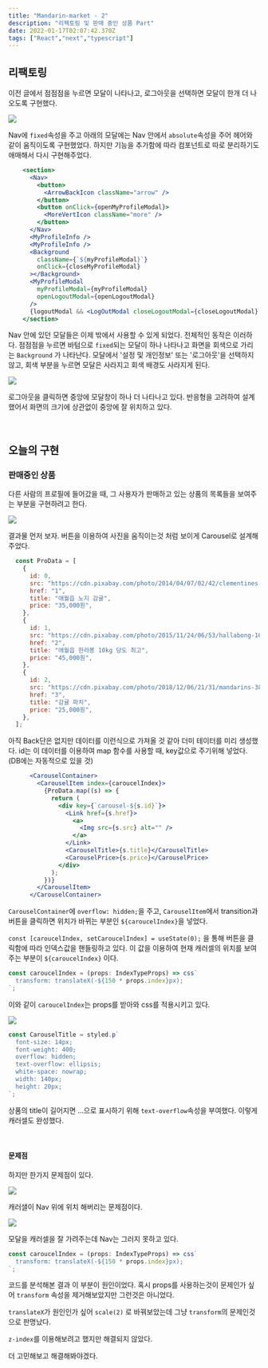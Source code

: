 ```yaml
---
title: "Mandarin-market - 2"
description: "리팩토링 및 판매 중인 상품 Part"
date: 2022-01-17T02:07:42.370Z
tags: ["React","next","typescript"]
---
```

## 리팩토링

이전 글에서 점점점을 누르면 모달이 나타나고, 로그아웃을 선택하면 모달이 한개 더 나오도록 구현했다. 

![](/images/a88fd55e-65a0-4f59-9079-3f00837cf530-image.png)

Nav에 `fixed`속성을 주고 아래의 모달에는 Nav 안에서 `absolute`속성을 주어 헤어와 같이 움직이도록 구현했었다. 하지만 기능을 추가함에 따라 컴포넌트로 따로 분리하기도 애매해서 다시 구현해주었다.

```jsx
    <section>
      <Nav>
        <button>
          <ArrowBackIcon className="arrow" />
        </button>
        <button onClick={openMyProfileModal}>
          <MoreVertIcon className="more" />
        </button>
      </Nav>
      <MyProfileInfo />
      <MyProfileInfo />
      <Background
        className={`${myProfileModal}`}
        onClick={closeMyProfileModal}
      ></Background>
      <MyProfileModal
        myProfileModal={myProfileModal}
        openLogoutModal={openLogoutModal}
      />
      {logoutModal && <LogOutModal closeLogoutModal={closeLogoutModal} />}
    </section>
```

Nav 안에 있던 모달들은 이제 밖에서 사용할 수 있게 되었다. 전체적인 동작은 이러하다. 점점점을 누르면 바텀으로 `fixed`되는 모달이 하나 나타나고 화면을 회색으로 가리는 `Background` 가 나타난다. 모달에서 '설정 및 개인정보' 또는 '로그아웃'을 선택하지 않고, 회색 부분을 누르면 모달은 사라지고 회색 배경도 사라지게 된다.

![](/images/4fd68bac-e0e2-4f4f-a017-24163620a642-image.png)

로그아웃을 클릭하면 중앙에 모달창이 하나 더 나타나고 있다. 반응형을 고려하여 설계했어서 화면의 크기에 상관없이 중앙에 잘 위치하고 있다.

<br>

## 오늘의 구현

### 판매중인 상품

다른 사람의 프로필에 들어갔을 때, 그 사용자가 판매하고 있는 상품의 목록들을 보여주는 부분을 구현하려고 한다.

![](/images/0c68d9c4-97af-4369-833a-048cd5605f57-hghghghgh.gif)

결과물 먼저 보자. 버튼을 이용하여 사진을 움직이는것 처럼 보이게 Carousel로 설계해주었다.

```js
  const ProData = [
    {
      id: 0,
      src: "https://cdn.pixabay.com/photo/2014/04/07/02/42/clementines-318210_1280.jpg",
      href: "1",
      title: "애월읍 노지 감귤",
      price: "35,000원",
    },
    {
      id: 1,
      src: "https://cdn.pixabay.com/photo/2015/11/24/06/53/hallabong-1059550_1280.jpg",
      href: "2",
      title: "애월읍 한라봉 10kg 당도 최고",
      price: "45,000원",
    },
    {
      id: 2,
      src: "https://cdn.pixabay.com/photo/2018/12/06/21/31/mandarins-3860659_1280.jpg",
      href: "3",
      title: "감귤 파치",
      price: "25,000원",
    },
  ];
```

아직 Back단은 없지만 데이터를 이런식으로 가져올 것 같아 더미 테이터를 미리 생성했다. id는 이 데이터를 이용하여 map 함수를 사용할 때, key값으로 주기위해 넣었다.(DB에는 자동적으로 있을 것)

```jsx
      <CarouselContainer>
        <CarouselItem index={caroucelIndex}>
          {ProData.map((s) => {
            return (
              <div key={`carousel-${s.id}`}>
                <Link href={s.href}>
                  <a>
                    <Img src={s.src} alt="" />
                  </a>
                </Link>
                <CarouselTitle>{s.title}</CarouselTitle>
                <CarouselPrice>{s.price}</CarouselPrice>
              </div>
            );
          })}
        </CarouselItem>
      </CarouselContainer>
```

`CarouselContainer`에 `overflow: hidden;`을 주고, `CarouselItem`에서 transition과 버튼을 클릭하면 위치가 바뀌는 부분인 `${caroucelIndex}`을 넣었다. 

`const [caroucelIndex, setCaroucelIndex] = useState(0);` 을 통해 버튼을 클릭함에 따라 인덱스값을 핸들링하고 있다. 이 값을 이용하여 현재 캐러셀의 위치를 보여주는 부분이 `${caroucelIndex}` 이다.

```jsx
const caroucelIndex = (props: IndexTypeProps) => css`
  transform: translateX(-${150 * props.index}px);
`;
```
이와 같이 `caroucelIndex`는 props를 받아와 css를 적용시키고 있다.

![](/images/6a7fd098-be1a-4abb-91f2-ea056b7587ff-image.png)

```jsx
const CarouselTitle = styled.p`
  font-size: 14px;
  font-weight: 400;
  overflow: hidden;
  text-overflow: ellipsis;
  white-space: nowrap;
  width: 140px;
  height: 20px;
`;
```

상품의 title이 길어지면 ...으로 표시하기 위해 `text-overflow`속성을 부여했다. 이렇게 캐러셀도 완성했다. 

<br>

#### 문제점

하지만 한가지 문제점이 있다.

![](/images/8b3dd860-a943-40f9-ace6-2a988266b15a-fggfgfgfgfg.gif)

캐러샐이 Nav 위에 위치 해버리는 문제점이다. 

![](/images/928311ae-8f01-4541-a55c-f26bd808a35b-image.png)

모달을 캐러셀을 잘 가려주는데 Nav는 그러지 못하고 있다.

```jsx
const caroucelIndex = (props: IndexTypeProps) => css`
  transform: translateX(-${150 * props.index}px);
`;
```

코드를 분석해본 결과 이 부분이 원인이었다. 혹시 props를 사용하는것이 문제인가 싶어 `transform` 속성을 제거해보았지만 그런것은 아니었다.

`translateX`가 원인인가 싶어 `scale(2)` 로 바꿔보았는데 그냥 `transform`의 문제인것으로 판명났다.

`z-index`를 이용해보려고 했지만 해결되지 않았다.

더 고민해보고 해결해봐야겠다.

